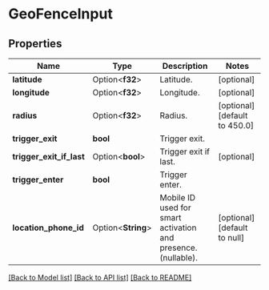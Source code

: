 # GeoFenceInput

## Properties

Name | Type | Description | Notes
------------ | ------------- | ------------- | -------------
**latitude** | Option<**f32**> | Latitude. | [optional]
**longitude** | Option<**f32**> | Longitude. | [optional]
**radius** | Option<**f32**> | Radius. | [optional][default to 450.0]
**trigger_exit** | **bool** | Trigger exit. | 
**trigger_exit_if_last** | Option<**bool**> | Trigger exit if last. | [optional]
**trigger_enter** | **bool** | Trigger enter. | 
**location_phone_id** | Option<**String**> | Mobile ID used for smart activation and presence. (nullable). | [optional][default to null]

[[Back to Model list]](../README.md#documentation-for-models) [[Back to API list]](../README.md#documentation-for-api-endpoints) [[Back to README]](../README.md)


